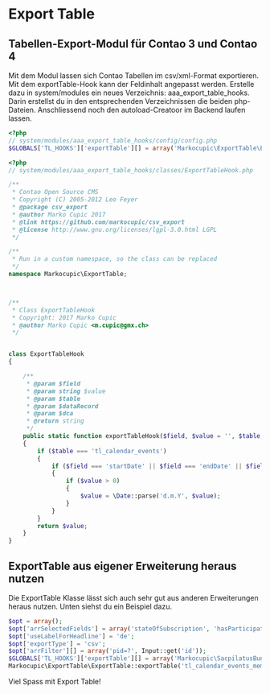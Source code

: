 # Export Table

## Tabellen-Export-Modul für Contao 3 und Contao 4

Mit dem Modul lassen sich Contao Tabellen im csv/xml-Format exportieren. Mit dem exportTable-Hook kann der Feldinhalt angepasst werden.
Erstelle dazu in system/modules ein neues Verzeichnis: aaa_export_table_hooks. Darin erstellst du in den entsprechenden Verzeichnissen die beiden php-Dateien. Anschliessend noch den autoload-Creatoor im Backend laufen lassen.
```php
<?php
// system/modules/aaa_export_table_hooks/config/config.php
$GLOBALS['TL_HOOKS']['exportTable'][] = array('Markocupic\ExportTable\ExportTableHook', 'exportTableHook');

```

```php
<?php
// system/modules/aaa_export_table_hooks/classes/ExportTableHook.php

/**
 * Contao Open Source CMS
 * Copyright (C) 2005-2012 Leo Feyer
 * @package csv_export
 * @author Marko Cupic 2017
 * @link https://github.com/markocupic/csv_export
 * @license http://www.gnu.org/licenses/lgpl-3.0.html LGPL
 */

/**
 * Run in a custom namespace, so the class can be replaced
 */
namespace Markocupic\ExportTable;



/**
 * Class ExportTableHook
 * Copyright: 2017 Marko Cupic
 * @author Marko Cupic <m.cupic@gmx.ch>
 */


class ExportTableHook
{

    /**
     * @param $field
     * @param string $value
     * @param $table
     * @param $dataRecord
     * @param $dca
     * @return string
     */
    public static function exportTableHook($field, $value = '', $table, $dataRecord, $dca)
    {
        if ($table === 'tl_calendar_events')
        {
            if ($field === 'startDate' || $field === 'endDate' || $field === 'tstamp')
            {
                if ($value > 0)
                {
                    $value = \Date::parse('d.m.Y', $value);
                }
            }
        }
        return $value;
    }
}

```
 

## ExportTable aus eigener Erweiterung heraus nutzen
Die ExportTable Klasse lässt sich auch sehr gut aus anderen Erweiterungen heraus nutzen. Unten siehst du ein Beispiel dazu.

```php
$opt = array();
$opt['arrSelectedFields'] = array('stateOfSubscription', 'hasParticipated', 'addedOn', 'eventName', 'firstname', 'lastname', 'sacMemberId', 'gender', 'street', 'postal', 'city', 'phone', 'email', 'dateOfBirth');
$opt['useLabelForHeadline'] = 'de';
$opt['exportType'] = 'csv';
$opt['arrFilter'][] = array('pid=?', Input::get('id'));
$GLOBALS['TL_HOOKS']['exportTable'][] = array('Markocupic\SacpilatusBundle\CalendarKurse', 'exportRegistrationListHook');
Markocupic\ExportTable\ExportTable::exportTable('tl_calendar_events_member', $opt);
```


Viel Spass mit Export Table! 
